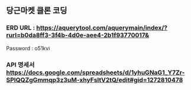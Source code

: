 ## 당근마켓 클론 코딩
### ERD URL : https://aquerytool.com/aquerymain/index/?rurl=b0da8ff3-3f4b-4d0e-aee4-2b1f93770017&
Password : o51kvi

### API 명세서 https://docs.google.com/spreadsheets/d/1yhuGNaG1_Y7Zr-SPlQQZgGmmqp3z3uM-xhyFsltV2tQ/edit#gid=1272810478
